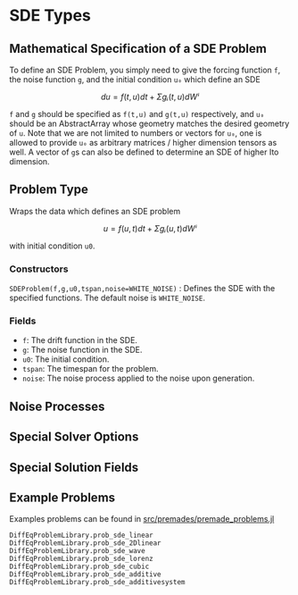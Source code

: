 # SDE Types

## Mathematical Specification of a SDE Problem

To define an SDE Problem, you simply need to give the forcing function ``f``,
the noise function `g`, and the initial condition ``u₀`` which define an SDE

```math
du = f(t,u)dt + Σgᵢ(t,u)dWⁱ
```

`f` and `g` should be specified as `f(t,u)` and  `g(t,u)` respectively, and `u₀`
should be an AbstractArray whose geometry matches the desired geometry of `u`.
Note that we are not limited to numbers or vectors for `u₀`, one is allowed to
provide `u₀` as arbitrary matrices / higher dimension tensors as well. A vector
of `g`s can also be defined to determine an SDE of higher Ito dimension.

## Problem Type

Wraps the data which defines an SDE problem

```math
u = f(u,t)dt + Σgᵢ(u,t)dWⁱ
```

with initial condition ``u0``.

### Constructors

`SDEProblem(f,g,u0,tspan,noise=WHITE_NOISE)` : Defines the SDE with the specified
functions. The default noise is `WHITE_NOISE`.

### Fields

* `f`: The drift function in the SDE.
* `g`: The noise function in the SDE.
* `u0`: The initial condition.
* `tspan`: The timespan for the problem.
* `noise`: The noise process applied to the noise upon generation.

## Noise Processes

## Special Solver Options

## Special Solution Fields

## Example Problems

Examples problems can be found in [src/premades/premade_problems.jl](https://github.com/JuliaDiffEq/DifferentialEquations.jl/blob/master/src/premades/premade_problems.jl)

```@docs
DiffEqProblemLibrary.prob_sde_linear
DiffEqProblemLibrary.prob_sde_2Dlinear
DiffEqProblemLibrary.prob_sde_wave
DiffEqProblemLibrary.prob_sde_lorenz
DiffEqProblemLibrary.prob_sde_cubic
DiffEqProblemLibrary.prob_sde_additive
DiffEqProblemLibrary.prob_sde_additivesystem
```
